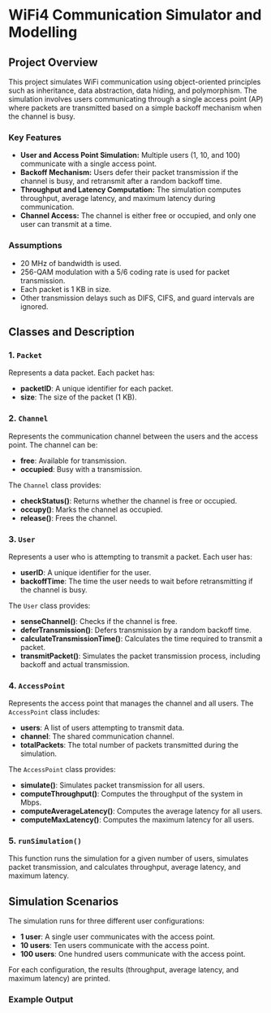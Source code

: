 # WiFi4 Communication Simulator and Modelling

## Project Overview

This project simulates WiFi communication using object-oriented principles such as inheritance, data abstraction, data hiding, and polymorphism. The simulation involves users communicating through a single access point (AP) where packets are transmitted based on a simple backoff mechanism when the channel is busy.

### Key Features
- **User and Access Point Simulation:** Multiple users (1, 10, and 100) communicate with a single access point.
- **Backoff Mechanism:** Users defer their packet transmission if the channel is busy, and retransmit after a random backoff time.
- **Throughput and Latency Computation:** The simulation computes throughput, average latency, and maximum latency during communication.
- **Channel Access:** The channel is either free or occupied, and only one user can transmit at a time.

### Assumptions
- 20 MHz of bandwidth is used.
- 256-QAM modulation with a 5/6 coding rate is used for packet transmission.
- Each packet is 1 KB in size.
- Other transmission delays such as DIFS, CIFS, and guard intervals are ignored.

## Classes and Description

### 1. `Packet`
Represents a data packet. Each packet has:
- **packetID**: A unique identifier for each packet.
- **size**: The size of the packet (1 KB).

### 2. `Channel`
Represents the communication channel between the users and the access point. The channel can be:
- **free**: Available for transmission.
- **occupied**: Busy with a transmission.

The `Channel` class provides:
- **checkStatus()**: Returns whether the channel is free or occupied.
- **occupy()**: Marks the channel as occupied.
- **release()**: Frees the channel.

### 3. `User`
Represents a user who is attempting to transmit a packet. Each user has:
- **userID**: A unique identifier for the user.
- **backoffTime**: The time the user needs to wait before retransmitting if the channel is busy.

The `User` class provides:
- **senseChannel()**: Checks if the channel is free.
- **deferTransmission()**: Defers transmission by a random backoff time.
- **calculateTransmissionTime()**: Calculates the time required to transmit a packet.
- **transmitPacket()**: Simulates the packet transmission process, including backoff and actual transmission.

### 4. `AccessPoint`
Represents the access point that manages the channel and all users. The `AccessPoint` class includes:
- **users**: A list of users attempting to transmit data.
- **channel**: The shared communication channel.
- **totalPackets**: The total number of packets transmitted during the simulation.

The `AccessPoint` class provides:
- **simulate()**: Simulates packet transmission for all users.
- **computeThroughput()**: Computes the throughput of the system in Mbps.
- **computeAverageLatency()**: Computes the average latency for all users.
- **computeMaxLatency()**: Computes the maximum latency for all users.

### 5. `runSimulation()`
This function runs the simulation for a given number of users, simulates packet transmission, and calculates throughput, average latency, and maximum latency.

## Simulation Scenarios

The simulation runs for three different user configurations:
- **1 user**: A single user communicates with the access point.
- **10 users**: Ten users communicate with the access point.
- **100 users**: One hundred users communicate with the access point.

For each configuration, the results (throughput, average latency, and maximum latency) are printed.

### Example Output
